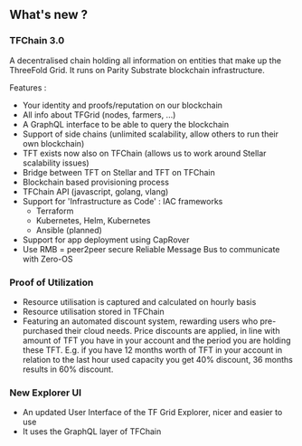 ## What's new ?

### TFChain 3.0

A decentralised chain holding all information on entities that make up the ThreeFold Grid. It runs on Parity Substrate blockchain infrastructure.

Features :
- Your identity and proofs/reputation on our blockchain
- All info about TFGrid (nodes, farmers, ...)
- A GraphQL interface to be able to query the blockchain
- Support of side chains (unlimited scalability, allow others to run their own blockchain)
- TFT exists now also on TFChain (allows us to work around Stellar scalability issues)
- Bridge between TFT on Stellar and TFT on TFChain
- Blockchain based provisioning process
- TFChain API (javascript, golang, vlang)
- Support for 'Infrastructure as Code' : IAC frameworks
   - Terraform
   - Kubernetes, Helm, Kubernetes
   - Ansible (planned)
- Support for app deployment using CapRover
- Use RMB = peer2peer secure Reliable Message Bus to communicate with Zero-OS

### Proof of Utilization

- Resource utilisation is captured and calculated on hourly basis
- Resource utilisation stored in TFChain
- Featuring an automated discount system, rewarding users who pre-purchased their cloud needs. Price discounts are applied, in line with amount of TFT you have in your account and the period you are holding these TFT.
E.g. if you have 12 months worth of TFT in your account in relation to the last hour used capacity you get 40% discount, 36 months results in 60% discount. 

### New Explorer UI

- An updated User Interface of the TF Grid Explorer, nicer and easier to use
- It uses the GraphQL layer of TFChain
